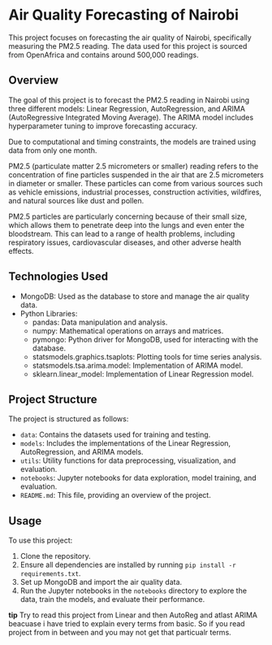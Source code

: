 # Air Quality Forecasting of Nairobi

This project focuses on forecasting the air quality of Nairobi, specifically measuring the PM2.5 reading. The data used for this project is sourced from OpenAfrica and contains around 500,000 readings.

## Overview

The goal of this project is to forecast the PM2.5 reading in Nairobi using three different models: Linear Regression, AutoRegression, and ARIMA (AutoRegressive Integrated Moving Average). The ARIMA model includes hyperparameter tuning to improve forecasting accuracy.

Due to computational and timing constraints, the models are trained using data from only one month.

PM2.5 (particulate matter 2.5 micrometers or smaller) reading refers to the concentration of fine particles suspended in the air that are 2.5 micrometers in diameter or smaller. These particles can come from various sources such as vehicle emissions, industrial processes, construction activities, wildfires, and natural sources like dust and pollen.

PM2.5 particles are particularly concerning because of their small size, which allows them to penetrate deep into the lungs and even enter the bloodstream. This can lead to a range of health problems, including respiratory issues, cardiovascular diseases, and other adverse health effects.

## Technologies Used

- MongoDB: Used as the database to store and manage the air quality data.
- Python Libraries:
  - pandas: Data manipulation and analysis.
  - numpy: Mathematical operations on arrays and matrices.
  - pymongo: Python driver for MongoDB, used for interacting with the database.
  - statsmodels.graphics.tsaplots: Plotting tools for time series analysis.
  - statsmodels.tsa.arima.model: Implementation of ARIMA model.
  - sklearn.linear_model: Implementation of Linear Regression model.

## Project Structure

The project is structured as follows:

- `data`: Contains the datasets used for training and testing.
- `models`: Includes the implementations of the Linear Regression, AutoRegression, and ARIMA models.
- `utils`: Utility functions for data preprocessing, visualization, and evaluation.
- `notebooks`: Jupyter notebooks for data exploration, model training, and evaluation.
- `README.md`: This file, providing an overview of the project.

## Usage

To use this project:

1. Clone the repository.
2. Ensure all dependencies are installed by running `pip install -r requirements.txt`.
3. Set up MongoDB and import the air quality data.
4. Run the Jupyter notebooks in the `notebooks` directory to explore the data, train the models, and evaluate their performance.


**tip**
Try to read this project from Linear and then AutoReg and atlast ARIMA beacuase i have tried to explain every terms from basic. So if you read project from in between and you may not get that particualr terms.

